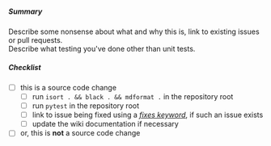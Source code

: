 ##### Summary

Describe some nonsense about what and why this is, link to existing issues or pull requests.\
Describe what testing you've done other than unit tests.

##### Checklist

- [ ] this is a source code change
  - [ ] run `isort . && black . && mdformat .` in the repository root
  - [ ] run `pytest` in the repository root
  - [ ] link to issue being fixed using a [_fixes keyword_](https://docs.github.com/en/github/managing-your-work-on-github/linking-a-pull-request-to-an-issue), if such an issue exists
  - [ ] update the wiki documentation if necessary
- [ ] or, this is **not** a source code change
